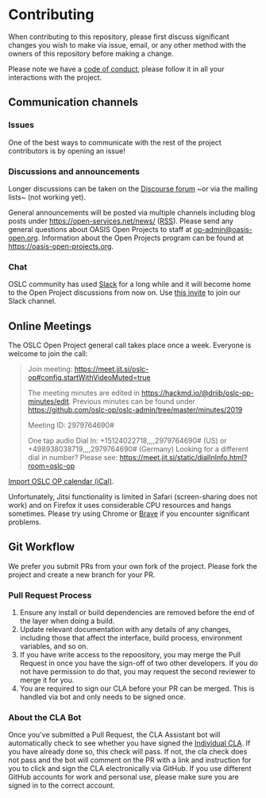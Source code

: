 # Contributing

When contributing to this repository, please first discuss significant changes you wish to make via issue, email, or any other method with the owners of this repository before making a change.

Please note we have a [code of conduct](/CODE_OF_CONDUCT.md), please follow it in all your interactions with the project.

## Communication channels

### Issues

One of the best ways to communicate with the rest of the project contributors is by opening an issue!

### Discussions and announcements

Longer discussions can be taken on the [Discourse forum](https://forum.open-services.net/c/oslc-op) ~or via the mailing lists~ (not working yet).

General announcements will be posted via multiple channels including blog posts under https://open-services.net/news/ ([RSS](https://open-services.net/index.xml)). Please send any general questions about OASIS Open Projects to staff at op-admin@oasis-open.org. Information about the Open Projects program can be found at https://oasis-open-projects.org.

### Chat

OSLC community has used [Slack](https://oslc-op.slack.com) for a long while and it will become home to the Open Project discussions from now on. Use [this invite](https://join.slack.com/t/oslc-op/shared_invite/enQtNjY2MjI4ODMzNDkzLWE2ODdhZjU4Y2I1NjJkMTlmYTU3NzJiM2QyNmE4MjEyNWI0NmE3MTM1N2E4ZjcwYmVkNDA2N2M3ZjU1YzI2OTE) to join our Slack channel.

## Online Meetings

The OSLC Open Project general call takes place once a week. Everyone is welcome to join the call:

> Join meeting: https://meet.jit.si/oslc-op#config.startWithVideoMuted=true
>
> The meeting minutes are edited in https://hackmd.io/@driib/oslc-op-minutes/edit. Previous minutes can be found under https://github.com/oslc-op/oslc-admin/tree/master/minutes/2019 
>
> Meeting ID: 2979764690#
>
> One tap audio Dial In: +15124022718,,,,2979764690# (US) or +498938038719,,,,2979764690# (Germany)
> Looking for a different dial in number? Please see: https://meet.jit.si/static/dialInInfo.html?room=oslc-op

[Import OSLC OP calendar (iCal)](https://lists.oasis-open-projects.org/g/oslc-op/ics/4043370/1201863955/feed.ics).

Unfortunately, Jitsi functionality is limited in Safari (screen-sharing does not work) and on Firefox it uses considerable CPU resources and hangs sometimes. Please try using Chrome or [Brave](https://brave.com/) if you encounter significant problems.

## Git Workflow

We prefer you submit PRs from your own fork of the project. Please fork the project and create a new branch for your PR.

### Pull Request Process

1. Ensure any install or build dependencies are removed before the end of the layer when doing a
   build.
2. Update relevant documentation with any details of any changes, including those that affect the interface, build process, environment variables, and so on.
3. If you have write access to the repoository, you may merge the Pull Request in once you have the sign-off of two other developers. If you do not have permission to do that, you may request the second reviewer to merge it for you.
4. You are required to sign our CLA before your PR can be merged. This is handled via bot and only needs to be signed once.

### About the CLA Bot
Once you've submitted a Pull Request, the CLA Assistant bot will automatically check to see whether you have signed the [Individual CLA](https://github.com/oasis-open-projects/documentation/blob/master/policy/clas-and-special-covenant.md). If you have already done so, this check will pass. If not, the cla check does not pass and the bot will comment on the PR with a link and instruction for you to click and sign the CLA electronically via GitHub. If you use different GitHub accounts for work and personal use, please make sure you are signed in to the correct account.

